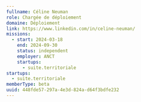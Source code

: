```yaml
---
fullname: Céline Neuman
role: Chargée de déploiement
domaine: Déploiement
link: https://www.linkedin.com/in/celine-neuman/
missions:
  - start: 2024-03-18
    end: 2024-09-30
    status: independent
    employer: ANCT
    startups:
      - suite.territoriale
startups:
  - suite.territoriale
memberType: beta
uuid: 448fde57-297a-4e3d-824a-d64f3bdfe232
---
```

